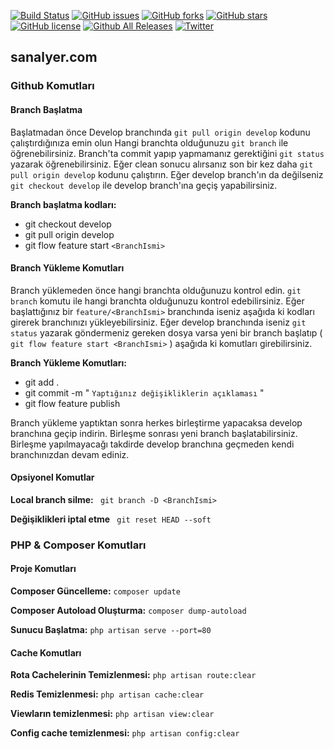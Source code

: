 [![Build Status](https://travis-ci.org/RadKod/sanalyer.svg?branch=master)](https://travis-ci.org/RadKod/sanalyer) [![GitHub issues](https://img.shields.io/github/issues/RadKod/sanalyer.svg)](https://github.com/RadKod/sanalyer/issues) [![GitHub forks](https://img.shields.io/github/forks/RadKod/sanalyer.svg)](https://github.com/RadKod/sanalyer/network) [![GitHub stars](https://img.shields.io/github/stars/RadKod/sanalyer.svg)](https://github.com/RadKod/sanalyer/stargazers) [![GitHub license](https://img.shields.io/github/license/RadKod/sanalyer.svg)](https://github.com/RadKod/sanalyer/blob/master/LICENSE) [![Github All Releases](https://img.shields.io/github/downloads/atom/atom/total.svg)](https://github.com/RadKod/sanalyer) [![Twitter](https://img.shields.io/twitter/url/https/github.com/RadKod/sanalyer.svg?style=social)](https://twitter.com/intent/tweet?text=Wow:&url=https%3A%2F%2Fgithub.com%2FRadKod%2Fsanalyer)


## sanalyer.com

### Github Komutları

#### Branch Başlatma

Başlatmadan önce Develop branchında ``git pull origin develop`` kodunu çalıştırdığınıza emin olun
Hangi branchta olduğunuzu ``git branch`` ile öğrenebilirsiniz. Branch'ta commit yapıp yapmamanız gerektiğini
``git status`` yazarak öğrenebilirsiniz. Eğer clean sonucu alırsanız son bir kez daha ``git pull origin develop`` 
kodunu çalıştırın. Eğer develop branch'ın da değilseniz ``git checkout develop`` ile develop branch'ına geçiş 
yapabilirsiniz.

**Branch başlatma kodları:**

* git checkout develop
* git pull origin develop
* git flow feature start ``<BranchIsmi>``

#### Branch Yükleme Komutları

Branch yüklemeden önce hangi branchta olduğunuzu kontrol edin. ``git branch`` komutu ile hangi branchta olduğunuzu
kontrol edebilirsiniz. Eğer başlattığınız bir ``feature/<BranchIsmi>`` branchında iseniz aşağıda ki kodları girerek 
branchınızı yükleyebilirsiniz. Eğer develop branchında iseniz ``git status`` yazarak göndermeniz gereken dosya varsa
yeni bir branch başlatıp ( ``git flow feature start <BranchIsmi>`` ) aşağıda ki komutları girebilirsiniz.

**Branch Yükleme Komutları:**

* git add .
* git commit -m " ``Yaptığınız değişikliklerin açıklaması`` "
* git flow feature publish

Branch yükleme yaptıktan sonra herkes birleştirme yapacaksa develop branchına geçip indirin. Birleşme sonrası yeni 
branch başlatabilirsiniz. Birleşme yapılmayacağı takdirde develop branchına geçmeden kendi branchınızdan devam ediniz.

#### Opsiyonel Komutlar

**Local branch silme:** 
`` git branch -D <BranchIsmi>``

**Değişiklikleri iptal etme** 
`` git reset HEAD --soft``

### PHP & Composer Komutları

#### Proje Komutları

**Composer Güncelleme:** 
``composer update``

**Composer Autoload Oluşturma:**
``composer dump-autoload``

**Sunucu Başlatma:**
``php artisan serve --port=80``

#### Cache Komutları

**Rota Cachelerinin Temizlenmesi:**
``php artisan route:clear``

**Redis Temizlenmesi:**
``php artisan cache:clear``

**Viewların temizlenmesi:**
``php artisan view:clear``

**Config cache temizlenmesi:**
``php artisan config:clear``